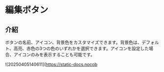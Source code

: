 # 編集ボタン

## 介紹

ボタンの名前、アイコン、背景色をカスタマイズできます。背景色は、デフォルト、高亮、赤色の3つの色のいずれかを選択できます。アイコンを設定した場合、アイコンのみを表示することも可能です。

![20250405140611](https://static-docs.nocob
